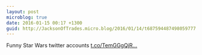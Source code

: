 ```yaml
---
layout: post
microblog: true
date: 2016-01-15 00:17 +1300
guid: http://JacksonOfTrades.micro.blog/2016/01/14/t687594487498059777.html
---
```

Funny Star Wars twitter accounts [t.co/TemGGgQjR...](https://t.co/TemGGgQjRP)
